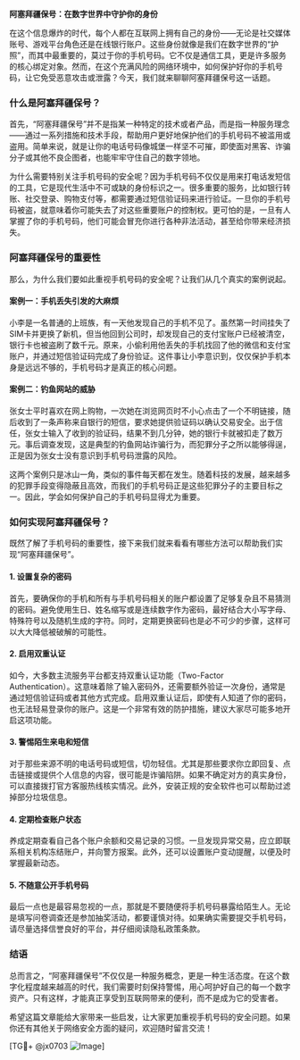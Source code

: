 **阿塞拜疆保号：在数字世界中守护你的身份**

在这个信息爆炸的时代，每个人都在互联网上拥有自己的身份——无论是社交媒体账号、游戏平台角色还是在线银行账户。这些身份就像是我们在数字世界的“护照”，而其中最重要的，莫过于你的手机号码。它不仅是通信工具，更是许多服务的核心绑定对象。然而，在这个充满风险的网络环境中，如何保护好你的手机号码，让它免受恶意攻击或泄露？今天，我们就来聊聊阿塞拜疆保号这一话题。

### 什么是阿塞拜疆保号？

首先，“阿塞拜疆保号”并不是指某一种特定的技术或者产品，而是指一种服务理念——通过一系列措施和技术手段，帮助用户更好地保护他们的手机号码不被滥用或盗用。简单来说，就是让你的电话号码像城堡一样坚不可摧，即使面对黑客、诈骗分子或其他不良企图者，也能牢牢守住自己的数字领地。

为什么需要特别关注手机号码的安全呢？因为手机号码不仅仅是用来打电话发短信的工具，它是现代生活中不可或缺的身份标识之一。很多重要的服务，比如银行转账、社交登录、购物支付等，都需要通过短信验证码来进行验证。一旦你的手机号码被盗，就意味着你可能失去了对这些重要账户的控制权。更可怕的是，一旦有人掌握了你的手机号码，他们可能会冒充你进行各种非法活动，甚至给你带来经济损失。

### 阿塞拜疆保号的重要性

那么，为什么我们要如此重视手机号码的安全呢？让我们从几个真实的案例说起。

#### 案例一：手机丢失引发的大麻烦

小李是一名普通的上班族，有一天他发现自己的手机不见了。虽然第一时间挂失了SIM卡并更换了新机，但当他回到公司时，却发现自己的支付宝账户已经被清空，银行卡也被盗刷了数千元。原来，小偷利用他丢失的手机找回了他的微信和支付宝账户，并通过短信验证码完成了身份验证。这件事让小李意识到，仅仅保护手机本身是远远不够的，手机号码才是真正的核心问题。

#### 案例二：钓鱼网站的威胁

张女士平时喜欢在网上购物，一次她在浏览网页时不小心点击了一个不明链接，随后收到了一条声称来自银行的短信，要求她提供验证码以确认交易安全。出于信任，张女士输入了收到的验证码，结果不到几分钟，她的银行卡就被扣走了数万元。事后调查发现，这是典型的钓鱼网站诈骗行为，而犯罪分子之所以能够得逞，正是因为张女士没有意识到手机号码泄露的风险。

这两个案例只是冰山一角，类似的事件每天都在发生。随着科技的发展，越来越多的犯罪手段变得隐蔽且高效，而我们的手机号码正是这些犯罪分子的主要目标之一。因此，学会如何保护自己的手机号码显得尤为重要。

### 如何实现阿塞拜疆保号？

既然了解了手机号码的重要性，接下来我们就来看看有哪些方法可以帮助我们实现“阿塞拜疆保号”。

#### 1. 设置复杂的密码

首先，要确保你的手机和所有与手机号码相关的账户都设置了足够复杂且不易猜测的密码。避免使用生日、姓名缩写或是连续数字作为密码，最好结合大小写字母、特殊符号以及随机生成的字符。同时，定期更换密码也是必不可少的步骤，这样可以大大降低被破解的可能性。

#### 2. 启用双重认证

如今，大多数主流服务平台都支持双重认证功能（Two-Factor Authentication）。这意味着除了输入密码外，还需要额外验证一次身份，通常是通过短信验证码或者其他方式完成。启用双重认证后，即使有人知道了你的密码，也无法轻易登录你的账户。这是一个非常有效的防护措施，建议大家尽可能多地开启这项功能。

#### 3. 警惕陌生来电和短信

对于那些来源不明的电话号码或短信，切勿轻信。尤其是那些要求你立即回复、点击链接或提供个人信息的内容，很可能是诈骗陷阱。如果不确定对方的真实身份，可以直接拨打官方客服热线核实情况。此外，安装正规的安全软件也可以帮助过滤掉部分垃圾信息。

#### 4. 定期检查账户状态

养成定期查看自己各个账户余额和交易记录的习惯。一旦发现异常交易，应立即联系相关机构冻结账户，并向警方报案。此外，还可以设置账户变动提醒，以便及时掌握最新动态。

#### 5. 不随意公开手机号码

最后一点也是最容易忽视的一点，那就是不要随便将手机号码暴露给陌生人。无论是填写问卷调查还是参加抽奖活动，都要谨慎对待。如果确实需要提交手机号码，请尽量选择信誉良好的平台，并仔细阅读隐私政策条款。

### 结语

总而言之，“阿塞拜疆保号”不仅仅是一种服务概念，更是一种生活态度。在这个数字化程度越来越高的时代，我们需要时刻保持警惕，用心呵护好自己的每一个数字资产。只有这样，才能真正享受到互联网带来的便利，而不是成为它的受害者。

希望这篇文章能给大家带来一些启发，让大家更加重视手机号码的安全问题。如果你还有其他关于网络安全方面的疑问，欢迎随时留言交流！

[TG💪+ @jx0703 ![Image](https://github.com/user-attachments/assets/dbca1d08-cadb-493c-b0ec-ad6f7a83f270)]